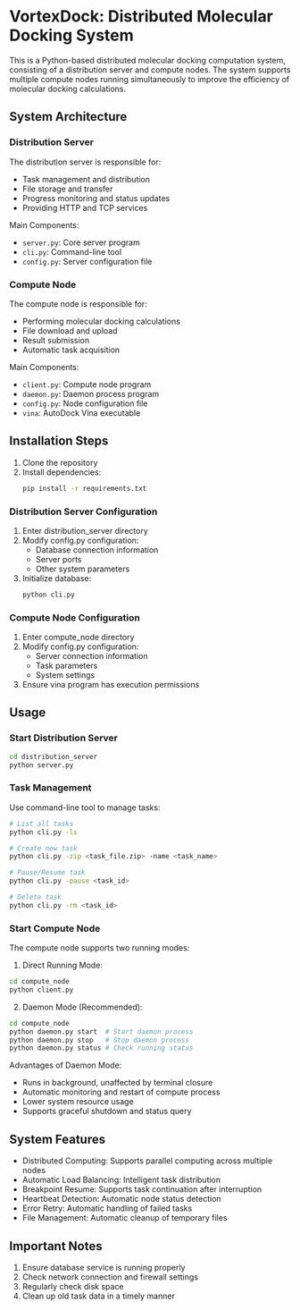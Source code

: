 # VortexDock: Distributed Molecular Docking System

This is a Python-based distributed molecular docking computation system, consisting of a distribution server and compute nodes. The system supports multiple compute nodes running simultaneously to improve the efficiency of molecular docking calculations.

## System Architecture

### Distribution Server

The distribution server is responsible for:

- Task management and distribution
- File storage and transfer
- Progress monitoring and status updates
- Providing HTTP and TCP services

Main Components:
- `server.py`: Core server program
- `cli.py`: Command-line tool
- `config.py`: Server configuration file

### Compute Node

The compute node is responsible for:

- Performing molecular docking calculations
- File download and upload
- Result submission
- Automatic task acquisition

Main Components:
- `client.py`: Compute node program
- `daemon.py`: Daemon process program
- `config.py`: Node configuration file
- `vina`: AutoDock Vina executable

## Installation Steps

1. Clone the repository
2. Install dependencies:
   ```bash
   pip install -r requirements.txt
   ```

### Distribution Server Configuration

1. Enter distribution_server directory
2. Modify config.py configuration:
   - Database connection information
   - Server ports
   - Other system parameters
3. Initialize database:
   ```bash
   python cli.py
   ```

### Compute Node Configuration

1. Enter compute_node directory
2. Modify config.py configuration:
   - Server connection information
   - Task parameters
   - System settings
3. Ensure vina program has execution permissions

## Usage

### Start Distribution Server

```bash
cd distribution_server
python server.py
```

### Task Management

Use command-line tool to manage tasks:

```bash
# List all tasks
python cli.py -ls

# Create new task
python cli.py -zip <task_file.zip> -name <task_name>

# Pause/Resume task
python cli.py -pause <task_id>

# Delete task
python cli.py -rm <task_id>
```

### Start Compute Node

The compute node supports two running modes:

1. Direct Running Mode:
```bash
cd compute_node
python client.py
```

2. Daemon Mode (Recommended):
```bash
cd compute_node
python daemon.py start  # Start daemon process
python daemon.py stop   # Stop daemon process
python daemon.py status # Check running status
```

Advantages of Daemon Mode:
- Runs in background, unaffected by terminal closure
- Automatic monitoring and restart of compute process
- Lower system resource usage
- Supports graceful shutdown and status query

## System Features

- Distributed Computing: Supports parallel computing across multiple nodes
- Automatic Load Balancing: Intelligent task distribution
- Breakpoint Resume: Supports task continuation after interruption
- Heartbeat Detection: Automatic node status detection
- Error Retry: Automatic handling of failed tasks
- File Management: Automatic cleanup of temporary files

## Important Notes

1. Ensure database service is running properly
2. Check network connection and firewall settings
3. Regularly check disk space
4. Clean up old task data in a timely manner